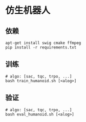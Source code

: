 # 仿生机器人



## 依赖

```shell
apt-get install swig cmake ffmpeg
pip install -r requirements.txt
```



## 训练

```shell
# algo: [sac, tqc, trpo, ...]
bash train_humanoid.sh [<alog>]
```



## 验证

```shell
# algo: [sac, tqc, trpo, ...]
bash eval_humanoid.sh [<alog>]
```





